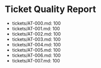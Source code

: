 # Ticket Quality Report

- tickets/AT-000.md: 100
- tickets/AT-001.md: 100
- tickets/AT-002.md: 100
- tickets/AT-003.md: 100
- tickets/AT-004.md: 100
- tickets/AT-005.md: 100
- tickets/AT-006.md: 100
- tickets/AT-007.md: 100